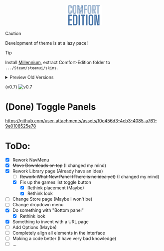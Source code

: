 <p align="center" width="100%">
  <img width="23%" src="./gh/title.svg" />
</p>

> [!caution]
> Development of theme is at a lazy pace!

> [!tip]
> Install [Millennium](https://steambrew.app/), extract Comfort-Edition folder to `.../Steam/steamui/skins`.

<details>
  <summary>Preview Old Versions</summary>

(v0.1)
![v0.1](https://github.com/user-attachments/assets/bd44038a-5c43-4910-b8fb-1695ae2e0ae9)

(v0.5 - v0.6)
![изображение](https://github.com/user-attachments/assets/ac4e5a5f-89c8-44da-9a4e-0837e8ac341e)

# (WIP) Toggle Left GamesList
https://github.com/user-attachments/assets/e964de43-1f01-4321-8670-e2717dbf4c48

</details>

(v0.7)
![v0.7](https://github.com/user-attachments/assets/f5c8597d-1dd4-45a5-9bd0-c7748aeb6140)


# (Done) Toggle Panels
https://github.com/user-attachments/assets/f0e456d3-4cb3-4085-a761-9e0108525e78



# ToDo:
- [x] Rework NavMenu
- [x] ~~Move Downloads on top~~ (I changed my mind)
- [x] Rework Library page (Already have an idea)
  - [ ] ~~Rework What New Panel (There is no idea yet)~~ (I changed my mind)
  - [x] Fix up the games list toggle button
    - [x] Rethink placement (Maybe)
    - [x] Rethink look
- [ ] Change Store page (Maybe I won't be)
- [ ] Change dropdown menu
- [x] Do something with "Bottom panel"
  - [x] Rethink look
- [x] Something to invent with a URL page
- [ ] Add Options (Maybe)
- [ ] Completely align all elements in the interface
- [ ] Making a code better (I have very bad knowledge)
- [ ] ...
